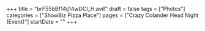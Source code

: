 +++
title = "brF55bBf14ij14wDCl_H.avif"
draft = false
tags = ["Photos"]
categories = ["ShowBiz Pizza Place"]
pages = ["Crazy Colander Head Night (Event)"]
startDate = ""
+++
